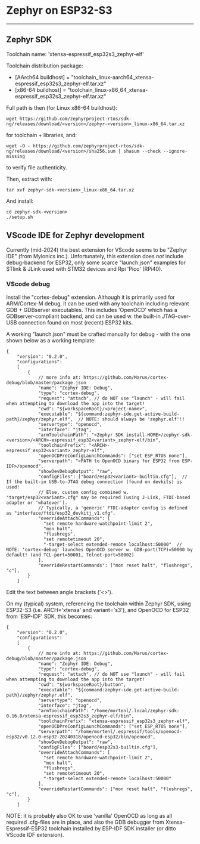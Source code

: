 # Zephyr on ESP32-S3
--------------------


## Zephyr SDK

Toolchain name: 'xtensa-espressif_esp32s3_zephyr-elf'	

Toolchain distribution package:
- [AArch64 buildhost] = "toolchain_linux-aarch64_xtensa-espressif_esp32s3_zephyr-elf.tar.xz" 
- [x86-64 buildhost] = "toolchain_linux-x86_64_xtensa-espressif_esp32s3_zephyr-elf.tar.xz"

Full path is then (for Linux x86-64 buildhost):
```
wget https://github.com/zephyrproject-rtos/sdk-ng/releases/download/<version>/zephyr-<version>_linux-x86_64.tar.xz
```
for toolchain + libraries, and:
```
wget -O - https://github.com/zephyrproject-rtos/sdk-ng/releases/download/<version>/sha256.sum | shasum --check --ignore-missing
```
to verify file authenticity.

Then, extract with:
```
tar xvf zephyr-sdk-<version>_linux-x86_64.tar.xz 
```

And install:
```
cd zephyr-sdk-<version>
./setup.sh
```

## VScode IDE for Zephyr development

Currently (mid-2024) the best extension for VScode seems to be "Zephyr IDE" (from Mylonics inc.).
Unfortunately, this extension does *not* include debug-backend for ESP32, 
only some scarce "launch.json" examples for STlink & JLink used with STM32 devices and Rpi 'Pico' (RPi40).

### VScode debug
Install the "cortex-debug" extension. Although it is primarily used for ARM/Cortex-M debug, 
it can be used with any toolchain including relevant GDB + GDBserver executables.
This includes 'OpenOCD' which has a GDBserver-compliant backend, and can be used w. the built-in JTAG-over-USB 
connection found on most (recent) ESP32 kits. 

A working "launch.json" must be crafted manually for debug - 
with the one shown below as a working template:
```
{
	"version": "0.2.0",
	"configurations": 
	[
		{
		    // more info at: https://github.com/Marus/cortex-debug/blob/master/package.json
		    "name": "Zephyr IDE: Debug",
		    "type": "cortex-debug",
		    "request": "attach", // do NOT use "launch" - will fail when attempting to download the app into the target!
		    "cwd": "${workspaceRoot}/<project-name>",
		    "executable": "${command:zephyr-ide.get-active-build-path}/zephyr/zephyr.elf",  // NOTE: should always be 'zephyr.elf'!!
		    "servertype": "openocd",
		    "interface": "jtag",
		    "armToolchainPath": "<Zephyr SDK install-HOME>/zephyr-sdk-<version>/<ARCH>-espressif_esp32<variant>_zephyr-elf/bin",
		    "toolchainPrefix": "<ARCH>-espressif_esp32<variant>_zephyr-elf", 
		    "openOCDPreConfigLaunchCommands": ["set ESP_RTOS none"],
		    "serverpath": "<PATH to OpenOCD binary for ESP32 from ESP-IDF>/openocd",
		    "showDevDebugOutput": "raw",
		    "configFiles": ["board/esp32<variant>-builtin.cfg"],  // If the built-in USB-to-JTAG debug connection (found on devkits) is used! 
		    // Else, custom config combined w. "target/esp32<variant>.cfg" may be required (using J-Link, FTDI-based adapter or 'whatever').
		    // Typically, a 'generic' FTDI-adapter config is defined as "interface/ftdi/esp32_devkitj_v1.cfg".
		    "overrideAttachCommands": [
		      "set remote hardware-watchpoint-limit 2",
		      "mon halt",
		      "flushregs",
		      "set remotetimeout 20",
		      "-target-select extended-remote localhost:50000"	// NOTE: 'cortex-debug' launches OpenOCD server w. GDB-port(TCP)=50000 by default! (and TCL-port=50001, Telnet-port=50002)
		    ],
		    "overrideRestartCommands": ["mon reset halt", "flushregs", "c"],
		}
	]
```
Edit the text between angle brackets ('<>').


On my (typical) system, referencing the toolchain within Zephyr SDK, 
using ESP32-S3 (i.e. ARCH='xtensa' and variant='s3'),
and OpenOCD for ESP32 from 'ESP-IDF' SDK, this becomes:
```
{
	"version": "0.2.0",
	"configurations": 
	[
		{
		    // more info at: https://github.com/Marus/cortex-debug/blob/master/package.json
		    "name": "Zephyr IDE: Debug",
		    "type": "cortex-debug",
		    "request": "attach", // do NOT use "launch" - will fail when attempting to download the app into the target!
		    "cwd": "${workspaceRoot}/button",
		    "executable": "${command:zephyr-ide.get-active-build-path}/zephyr/zephyr.elf", 
		    "servertype": "openocd",
		    "interface": "jtag",
		    "armToolchainPath": "/home/mortenl/.local/zephyr-sdk-0.16.8/xtensa-espressif_esp32s3_zephyr-elf/bin",
		    "toolchainPrefix": "xtensa-espressif_esp32s3_zephyr-elf", 
		    "openOCDPreConfigLaunchCommands": ["set ESP_RTOS none"],
		    "serverpath": "/home/mortenl/.espressif/tools/openocd-esp32/v0.12.0-esp32-20240318/openocd-esp32/bin/openocd",
		    "showDevDebugOutput": "raw",
		    "configFiles": ["board/esp32s3-builtin.cfg"], 
		    "overrideAttachCommands": [
		      "set remote hardware-watchpoint-limit 2",
		      "mon halt",
		      "flushregs",
		      "set remotetimeout 20",
		      "-target-select extended-remote localhost:50000"	
		    ],
		    "overrideRestartCommands": ["mon reset halt", "flushregs", "c"],
		}
	]
```

NOTE: it is probably also OK to use 'vanilla' OpenOCD as long as all required .cfg-files are in place, 
and also the GDB debugger from Xtensa-Espressif-ESP32 toolchain installed by ESP-IDF SDK installer (or ditto VScode IDF extension).

 


